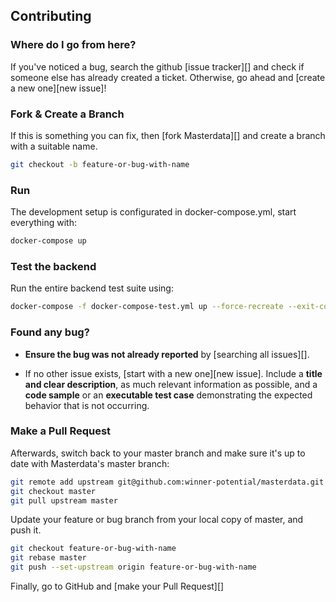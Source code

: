 ## Contributing

### Where do I go from here?

If you've noticed a bug, search the github [issue tracker][] and check if someone else has already created a ticket. Otherwise, go ahead and [create a new one][new issue]!

### Fork & Create a Branch

If this is something you can fix, then [fork Masterdata][] and
create a branch with a suitable name.

``` bash
git checkout -b feature-or-bug-with-name
```

### Run

The development setup is configurated in docker-compose.yml, start everything with:

``` bash
docker-compose up
```

### Test the backend

Run the entire backend test suite using:

``` bash
docker-compose -f docker-compose-test.yml up --force-recreate --exit-code-from backend
```

### Found any bug?

* **Ensure the bug was not already reported** by [searching all issues][].

* If no other issue exists, [start with a new one][new issue]. Include a 
  **title and clear description**, as much relevant information as possible, and a **code sample** or an **executable test case** demonstrating the expected behavior that is not occurring.

### Make a Pull Request

Afterwards, switch back to your master branch and make sure it's
up to date with Masterdata's master branch:

``` bash
git remote add upstream git@github.com:winner-potential/masterdata.git
git checkout master
git pull upstream master
```

Update your feature or bug branch from your local copy of master, and push it.

``` bash
git checkout feature-or-bug-with-name
git rebase master
git push --set-upstream origin feature-or-bug-with-name
```

Finally, go to GitHub and [make your Pull Request][]